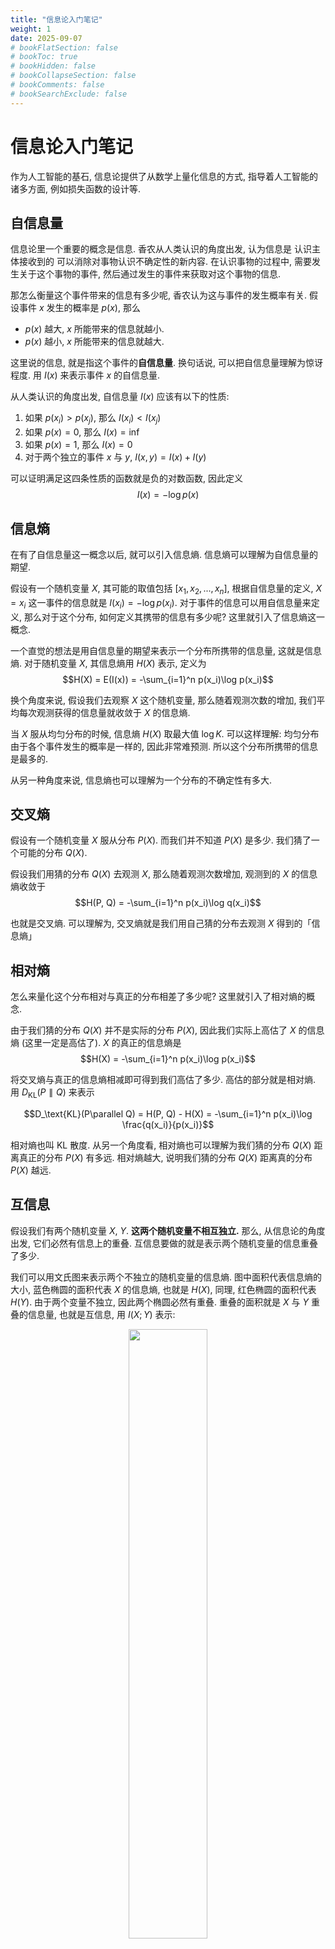 ```yaml
---
title: "信息论入门笔记"
weight: 1
date: 2025-09-07
# bookFlatSection: false
# bookToc: true
# bookHidden: false
# bookCollapseSection: false
# bookComments: false
# bookSearchExclude: false
---
```


# 信息论入门笔记

作为人工智能的基石, 信息论提供了从数学上量化信息的方式, 指导着人工智能的诸多方面, 例如损失函数的设计等.

## 自信息量

信息论里一个重要的概念是信息. 香农从人类认识的角度出发, 认为信息是 认识主体接收到的 可以消除对事物认识不确定性的新内容.
在认识事物的过程中, 需要发生关于这个事物的事件, 然后通过发生的事件来获取对这个事物的信息.

那怎么衡量这个事件带来的信息有多少呢, 香农认为这与事件的发生概率有关. 假设事件 $x$ 发生的概率是 $p(x)$, 那么
- $p(x)$ 越大, $x$ 所能带来的信息就越小.
- $p(x)$ 越小, $x$ 所能带来的信息就越大.

这里说的信息, 就是指这个事件的**自信息量**. 换句话说, 可以把自信息量理解为惊讶程度.
用 $I(x)$ 来表示事件 $x$ 的自信息量.

从人类认识的角度出发, 自信息量 $I(x)$ 应该有以下的性质:
1. 如果 $p(x_i) > p(x_j)$, 那么 $I(x_i) < I(x_j)$
2. 如果 $p(x) = 0$, 那么 $I(x)=\inf$
3. 如果 $p(x) = 1$, 那么 $I(x) = 0$
4. 对于两个独立的事件 $x$ 与 $y$, $I(x, y) = I(x) + I(y)$

可以证明满足这四条性质的函数就是负的对数函数, 因此定义 $$I(x) = -\log p(x)$$

## 信息熵

在有了自信息量这一概念以后, 就可以引入信息熵. 信息熵可以理解为自信息量的期望.

假设有一个随机变量 $X$, 其可能的取值包括 $[x_1, x_2, ..., x_n]$, 根据自信息量的定义, $X=x_i$ 这一事件的信息就是 $I(x_i)=-\log p(x_i)$. 对于事件的信息可以用自信息量来定义, 那么对于这个分布, 如何定义其携带的信息有多少呢? 这里就引入了信息熵这一概念.

一个直觉的想法是用自信息量的期望来表示一个分布所携带的信息量, 这就是信息熵. 对于随机变量 $X$, 其信息熵用 $H(X)$ 表示, 定义为
$$H(X) = E(I(x)) = -\sum_{i=1}^n p(x_i)\log p(x_i)$$

换个角度来说, 假设我们去观察 $X$ 这个随机变量, 那么随着观测次数的增加, 我们平均每次观测获得的信息量就收敛于 $X$ 的信息熵.

当 $X$ 服从均匀分布的时候, 信息熵 $H(X)$ 取最大值 $\log K$. 可以这样理解: 均匀分布由于各个事件发生的概率是一样的, 因此非常难预测. 所以这个分布所携带的信息是最多的.

从另一种角度来说, 信息熵也可以理解为一个分布的不确定性有多大.

## 交叉熵

假设有一个随机变量 $X$ 服从分布 $P(X)$. 而我们并不知道 $P(X)$ 是多少. 我们猜了一个可能的分布 $Q(X)$. 

假设我们用猜的分布 $Q(X)$ 去观测 $X$, 那么随着观测次数增加, 观测到的 $X$ 的信息熵收敛于
$$H(P, Q) = -\sum_{i=1}^n p(x_i)\log q(x_i)$$

也就是交叉熵. 可以理解为, 交叉熵就是我们用自己猜的分布去观测 $X$ 得到的「信息熵」

## 相对熵

怎么来量化这个分布相对与真正的分布相差了多少呢? 这里就引入了相对熵的概念.

由于我们猜的分布 $Q(X)$ 并不是实际的分布 $P(X)$, 因此我们实际上高估了 $X$ 的信息熵 (这里一定是高估了). $X$ 的真正的信息熵是
$$H(X) = -\sum_{i=1}^n p(x_i)\log p(x_i)$$

将交叉熵与真正的信息熵相减即可得到我们高估了多少. 高估的部分就是相对熵. 用 $D_\text{KL}(P\parallel Q)$ 来表示

$$D_\text{KL}(P\parallel Q) = H(P, Q) - H(X) = -\sum_{i=1}^n p(x_i)\log \frac{q(x_i)}{p(x_i)}$$

相对熵也叫 KL 散度. 从另一个角度看, 相对熵也可以理解为我们猜的分布 $Q(X)$ 距离真正的分布 $P(X)$ 有多远. 相对熵越大, 说明我们猜的分布 $Q(X)$ 距离真的分布 $P(X)$ 越远.


## 互信息

假设我们有两个随机变量 $X$, $Y$. **这两个随机变量不相互独立.**
那么, 从信息论的角度出发, 它们必然有信息上的重叠.
互信息要做的就是表示两个随机变量的信息重叠了多少.

我们可以用文氏图来表示两个不独立的随机变量的信息熵. 图中面积代表信息熵的大小, 蓝色椭圆的面积代表 $X$ 的信息熵, 也就是 $H(X)$, 同理, 红色椭圆的面积代表 $H(Y)$. 由于两个变量不独立, 因此两个椭圆必然有重叠. 重叠的面积就是 $X$ 与 $Y$ 重叠的信息量, 也就是互信息, 用 $I(X;Y)$ 表示:

<div align="center">
	<img id="entropy_auto_svg" src="/image/mlai/information-theory-basic/entropy.svg" width="50%">
    <br>
    <div style="display: inline-block; color: #999; padding: 2px;">
    用 Venn 图表示两个不独立的随机变量的信息熵.
    </div>
</div>

从图中可以看到, 要求椭圆重叠部分的面积, 我们可以用将两个椭圆相加, 再减去两个椭圆总共的面积, 即
$$I(X;Y)=H(X) + H(Y) - H(X, Y)$$

我们先计算这两个随机变量总共有多少信息, 根据信息熵公式有:
$$H(X, Y) = -\sum_{i=1}^n \sum_{j=1}^m p(x_i, y_i)\log p(x_i, y_i)$$

我们再计算 $X$ 与 $Y$ 各自有多少信息:
$$H(X) = -\sum_{i=1}^n p(x_i)\log p(x_i)$$
$$H(Y) = -\sum_{j=1}^m p(y_j)\log p(y_j)$$

代入公式可得
$$
\begin{aligned}
I(X;Y)&=H(X) + H(Y) - H(X, Y)\\\\
&= - H(X, Y)+H(X) + H(Y)\\\\
&= \sum_{i=1}^n \sum_{j=1}^m p(x_i, y_j)\log p(x_i, y_j) -\sum_{i=1}^n p(x_i)\log p(x_i) -\sum_{j=1}^m p(y_j)\log p(y_j)\\\\
&= \sum_{i=1}^n \sum_{j=1}^m p(x_i, y_j)\log p(x_i, y_j) -\sum_{i=1}^n \sum_{j=1}^m p(x_i, y_j)\log p(x_i) -\sum_{i=1}^n \sum_{j=1}^m p(x_i, y_j)\log p(y_j)\\\\
&= \sum_{i=1}^n \sum_{j=1}^m p(x_i, y_j)(\log p(x_i, y_j) - \log p(x_i) - \log p_i(y_j))\\\\
&= \sum_{i=1}^n \sum_{j=1}^m p(x_i, y_j)\log \frac{p(x_i, y_j)}{p(x_i)p(y_j)} 
\end{aligned}
$$

根据条件概率公式
$$p(y_j | x_i) = \frac{p(x_i, y_j)}{p(x_i)}$$

可以将互信息写为
$$
I(X;Y)=\sum_{i=1}^n \sum_{j=1}^m p(x_i, y_j)\log \frac{p(y_j|x_i)}{p(y_j)}
$$
